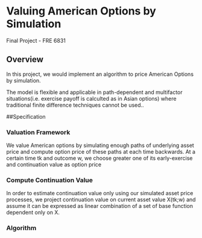 # Valuing American Options by Simulation
Final Project - FRE 6831

## Overview
In this project, we would implement an algorithm to price American Options by simulation.

The model is flexible and applicable in path-dependent and multifactor situations(i.e. exercise payoff is calculted as in Asian options) where traditional finite difference techniques cannot be used..

##Specification
### Valuation Framework
We value American options by simulating enough paths of underlying asset price and compute option price of these
paths at each time backwards. At a certain time tk and outcome w, we choose greater one of its early-exercise and
continuation value as option price

### Compute Continuation Value
In order to estimate continuation value only using our simulated asset price processes, we project continuation value on
current asset value X(tk;w) and assume it can be expressed as linear combination of a set of base function dependent
only on X.

### Algorithm
